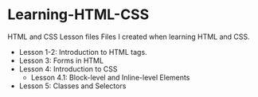 # Learning-HTML-CSS
HTML and CSS Lesson files
Files I created when learning HTML and CSS.
- Lesson 1-2:  Introduction to HTML tags.
- Lesson 3: Forms in HTML
- Lesson 4: Introduction to CSS
	- Lesson 4.1: Block-level and Inline-level Elements 
- Lesson 5: Classes and Selectors
